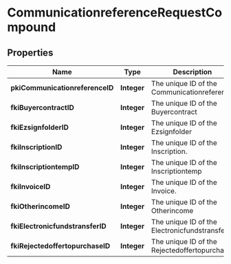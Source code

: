

# CommunicationreferenceRequestCompound

## Properties

Name | Type | Description | Notes
------------ | ------------- | ------------- | -------------
**pkiCommunicationreferenceID** | **Integer** | The unique ID of the Communicationreference |  [optional]
**fkiBuyercontractID** | **Integer** | The unique ID of the Buyercontract |  [optional]
**fkiEzsignfolderID** | **Integer** | The unique ID of the Ezsignfolder |  [optional]
**fkiInscriptionID** | **Integer** | The unique ID of the Inscription. |  [optional]
**fkiInscriptiontempID** | **Integer** | The unique ID of the Inscriptiontemp |  [optional]
**fkiInvoiceID** | **Integer** | The unique ID of the Invoice. |  [optional]
**fkiOtherincomeID** | **Integer** | The unique ID of the Otherincome |  [optional]
**fkiElectronicfundstransferID** | **Integer** | The unique ID of the Electronicfundstransfer |  [optional]
**fkiRejectedoffertopurchaseID** | **Integer** | The unique ID of the Rejectedoffertopurchase |  [optional]




